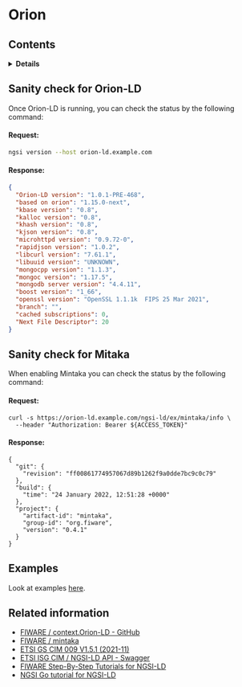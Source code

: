 # Orion

## Contents

<details>
<summary><strong>Details</strong></summary>

-   [Sanity check for Orion-LD](#sanity-check-for-orion-ld)
-   [Examples](#examples)
-   [Related information](#related-information)

</details>

## Sanity check for Orion-LD

Once Orion-LD is running, you can check the status by the following command:

#### Request:

```bash
ngsi version --host orion-ld.example.com
```

#### Response:

```json
{
  "Orion-LD version": "1.0.1-PRE-468",
  "based on orion": "1.15.0-next",
  "kbase version": "0.8",
  "kalloc version": "0.8",
  "khash version": "0.8",
  "kjson version": "0.8",
  "microhttpd version": "0.9.72-0",
  "rapidjson version": "1.0.2",
  "libcurl version": "7.61.1",
  "libuuid version": "UNKNOWN",
  "mongocpp version": "1.1.3",
  "mongoc version": "1.17.5",
  "mongodb server version": "4.4.11",
  "boost version": "1_66",
  "openssl version": "OpenSSL 1.1.1k  FIPS 25 Mar 2021",
  "branch": "",
  "cached subscriptions": 0,
  "Next File Descriptor": 20
}
```

## Sanity check for Mitaka

When enabling Mintaka you can check the status by the following command:

#### Request:

```
curl -s https://orion-ld.example.com/ngsi-ld/ex/mintaka/info \
  --header "Authorization: Bearer ${ACCESS_TOKEN}"
```

#### Response:

```
{
  "git": {
    "revision": "ff00861774957067d89b1262f9a0dde7bc9c0c79"
  },
  "build": {
    "time": "24 January 2022, 12:51:28 +0000"
  },
  "project": {
    "artifact-id": "mintaka",
    "group-id": "org.fiware",
    "version": "0.4.1"
  }
}
```

## Examples

Look at examples [here](https://github.com/lets-fiware/FIWARE-Big-Bang/tree/main/examples/orion-ld).

## Related information

-   [FIWARE / context.Orion-LD - GitHub](https://github.com/FIWARE/context.Orion-LD)
-   [FIWARE / mintaka](https://github.com/fiware/mintaka)
-   [ETSI GS CIM 009 V1.5.1 (2021-11)](https://www.etsi.org/deliver/etsi_gs/CIM/001_099/009/01.05.01_60/gs_CIM009v010501p.pdf)
-   [ETSI ISG CIM / NGSI-LD API - Swagger](https://forge.etsi.org/swagger/ui/?url=https://forge.etsi.org/rep/NGSI-LD/NGSI-LD/raw/master/spec/updated/generated/full_api.json)
-   [FIWARE Step-By-Step Tutorials for NGSI-LD](https://ngsi-ld-tutorials.readthedocs.io/en/latest/)
-   [NGSI Go tutorial for NGSI-LD](https://ngsi-go.letsfiware.jp/tutorial/ngsi-ld-crud/)
